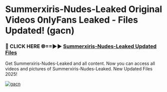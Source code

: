 # Summerxiris-Nudes-Leaked Original Videos 0nlyFans Leaked - Files Updated! (gacn)

<h3>🔴 CLICK HERE 🌐==►► <a href="https://tinyurl.com/yc6ubb5a" rel="nofollow">Summerxiris-Nudes-Leaked Updated Files</a></h3>

Get Summerxiris-Nudes-Leaked and all content. Now you can access all videos and pictures of Summerxiris-Nudes-Leaked. New Updated Files 2025!

[![gacn](https://i.imgur.com/7eu0CRL.gif)](https://tinyurl.com/yc6ubb5a)
